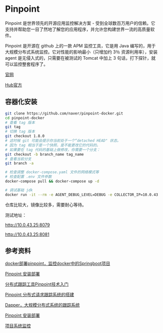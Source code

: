 # Pinpoint

Pinpoint 是世界领先的开源应用监控解决方案 - 受到全球数百万用户的信赖。它支持并帮助您一目了然地了解您的应用程序，并允许您构建世界一流的高质量软件。

Pinpoint 是开源在 github 上的一款 APM 监控工具，它是用 Java 编写的，用于大规模分布式系统监控。它对性能的影响最小（只增加约 3％ 资源利用率），安装 agent 是无侵入式的，只需要在被测试的 Tomcat 中加上 3 句话，打下探针，就可以监控整套程序了。

[官网](https://github.com/naver/pinpoint-docker)

[Hub官方](https://hub.docker.com/u/pinpointdocker/)

## 容器化安装

```sh
git clone https://github.com/naver/pinpoint-docker.git
cd pinpoint-docker
# 查看 tag 版本
git tag
# 切换 tag 版本
git checkout 1.8.0
# 这时候 git 可能会提示你当前处于一个“detached HEAD" 状态。
# 因为 tag 相当于是一个快照，是不能更改它的代码的。
# 如果要在 tag 代码的基础上做修改，你需要一个分支： 
git checkout -b branch_name tag_name
# 查看当前分支
git branch -a

# 检查调整 docker-compose.yaml 文件的网络模式等
# 检查配置 .env 文件参数
docker-compose pull && docker-compose up -d

# 调试基础 jdk
docker run -it --rm -e AGENT_DEBUG_LEVEL=DEBUG -e COLLECTOR_IP=10.0.43.25 hub.wonhigh.cn/basic/alpine-java:8_jdk_pinpoint_agent bash
```

仓库比较大，镜像比较多，需要耐心等待。

测试地址：

http://10.0.43.25:8079

http://10.0.43.25:8081

## 参考资料

[docker部署pinpoint，监控docker中的Springboot项目](https://blog.csdn.net/tianyaleixiaowu/article/details/78727050)

[Pinpoint 安装部署](https://www.cnblogs.com/yyhh/p/6106472.html)

[分布式跟踪工具Pinpoint技术入门](https://blog.csdn.net/heyeqingquan/article/details/74456591)

[Pinpoint 分布式请求跟踪系统的搭建](https://segmentfault.com/a/1190000011290541)

[Dapper，大规模分布式系统的跟踪系统](http://bigbully.github.io/Dapper-translation/)

[Pinpoint 安装部署](https://www.cnblogs.com/yyhh/p/6106472.html)

[项目系统监控](https://my.oschina.net/u/3084514/blog/1624907)
